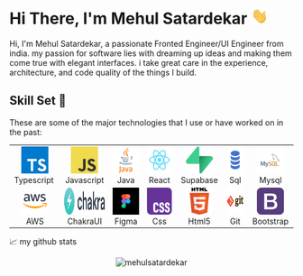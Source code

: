 <h1>Hi There, I'm Mehul Satardekar <img src="https://raw.githubusercontent.com/ABSphreak/ABSphreak/master/gifs/Hi.gif" width="30px"></h1>

Hi, I'm Mehul Satardekar, a passionate Fronted Engineer/UI Engineer from india. my passion for software lies with dreaming up ideas and making them come true with elegant interfaces. i take great care in the experience, architecture, and code quality of the things I build.

## Skill Set :muscle:

These are some of the major technologies that I use or have worked on in the past:

<table>
  <tr>
    <td align="center" width="96">
      <a href="#macropower-tech">
        <img src="https://raw.githubusercontent.com/github/explore/master/topics/typescript/typescript.png" width="48" height="48" alt="Typescript" />
      </a>
      <br>Typescript&nbsp;
    </td>
    <td align="center" width="96">
      <a href="#macropower-tech">
        <img src="https://raw.githubusercontent.com/github/explore/master/topics/javascript/javascript.png" width="48" height="48" alt="javascript" />
      </a>
      <br>Javascript
    </td>
    <td align="center" width="96">
      <a href="#macropower-tech">
        <img src="https://raw.githubusercontent.com/github/explore/master/topics/java/java.png" width="48" height="48" alt="Java" />
      </a>
      <br>Java
    </td>
    <td align="center" width="96">
      <a href="#macropower-tech">
        <img src="https://raw.githubusercontent.com/github/explore/master/topics/react/react.png" width="48" height="48" alt="React" />
      </a>
      <br>React
    </td>
    <td align="center" width="96">
      <a href="#macropower-tech">
        <img src="https://raw.githubusercontent.com/github/explore/master/topics/supabase/supabase.png" width="48" height="48" alt="Supabase" />
      </a>
      <br>Supabase
    </td>
    <td align="center" width="96">
      <a href="#macropower-tech" >
        <img src="https://raw.githubusercontent.com/github/explore/master/topics/sql/sql.png" width="48" height="48" alt="Sql" />
      </a>
      <br>Sql
    </td>
    <td align="center" width="96">
      <a href="#macropower-tech">
        <img src="https://raw.githubusercontent.com/github/explore/master/topics/mysql/mysql.png" width="48" height="48" alt="Mysql" />
      </a>
      <br>Mysql
    </td>
  </tr>
  <tr>
    <td align="center" width="96">
      <a href="#macropower-tech" >
        <img src="https://raw.githubusercontent.com/github/explore/master/topics/aws/aws.png" width="48" height="48" alt="aws" />
      </a>
      <br>AWS
    </td>
    <td align="center"  width="96">
      <a href="#macropower-tech">
        <img src="https://raw.githubusercontent.com/chakra-ui/chakra-ui/main/logo/logo-colored@2x.png?raw=true" width="100" height="48" alt="Chakraui" />
      </a>
      <br>ChakraUI
    </td>
    <td align="center" width="96">
      <a href="#macropower-tech">
        <img src="https://raw.githubusercontent.com/github/explore/master/topics/figma/figma.png" width="48" height="48" alt="Figma" />
      </a>
      <br>Figma
    </td>
    <td align="center" width="96">
      <a href="#macropower-tech" >
        <img src="https://raw.githubusercontent.com/github/explore/master/topics/css/css.png" width="48" height="48" alt="Css" />
      </a>
      <br>Css
    </td>
    <td align="center" width="96">
      <a href="#macropower-tech" >
        <img src="https://raw.githubusercontent.com/github/explore/master/topics/html/html.png" width="48" height="48" alt="Html5" />
      </a>
      <br>Html5
    </td>
    <td align="center" width="96">
      <a href="#macropower-tech" >
        <img src="https://raw.githubusercontent.com/github/explore/master/topics/git/git.png" width="48" height="48" alt="Git" />
      </a>
      <br>Git
    </td>
    <td align="center" width="96">
      <a href="#macropower-tech" >
        <img src="https://raw.githubusercontent.com/github/explore/master/topics/bootstrap/bootstrap.png" width="48" height="48" alt="Bootstrap" />
      </a>
      <br>Bootstrap
    </td>
    
  </tr>
</table>

📈 my github stats

<p align="center"> <img src="https://github-readme-stats.vercel.app/api?username=mehulsatardekar&show_icons=true&theme=gotham" alt="mehulsatardekar" />




